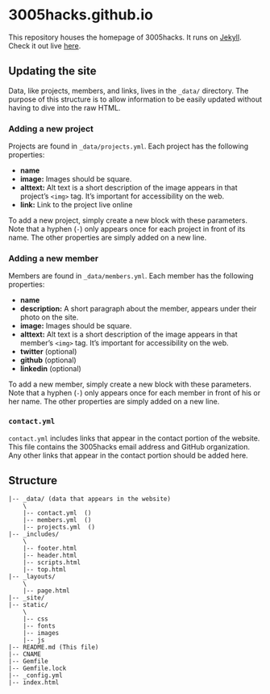 # 3005hacks.github.io

This repository houses the homepage of 3005hacks. It runs on [Jekyll](http://jekyllrb.com). Check it out live [here](http://3005hacks.com).

## Updating the site
Data, like projects, members, and links, lives in the `_data/` directory. The purpose of this structure is to allow information to be easily updated without having to dive into the raw HTML.

### Adding a new project
Projects are found in `_data/projects.yml`. Each project has the following properties:
- __name__
- __image:__ Images should be square.
- __alttext:__ Alt text is a short description of the image appears in that project’s `<img>` tag. It’s important for accessibility on the web.
- __link:__ Link to the project live online

To add a new project, simply create a new block with these parameters. Note that a hyphen (`-`) only appears once for each project in front of its name. The other properties are simply added on a new line.

### Adding a new member
Members are found in `_data/members.yml`. Each member has the following properties:
- __name__
- __description:__ A short paragraph about the member, appears under their photo on the site.
- __image:__ Images should be square.
- __alttext:__ Alt text is a short description of the image appears in that member’s `<img>` tag. It’s important for accessibility on the web.
- __twitter__ (optional)
- __github__ (optional)
- __linkedin__ (optional)

To add a new member, simply create a new block with these parameters. Note that a hyphen (`-`) only appears once for each member in front of his or her name. The other properties are simply added on a new line.

### `contact.yml`
`contact.yml` includes links that appear in the contact portion of the website. This file contains the 3005hacks email address and GitHub organization. Any other links that appear in the contact portion should be added here.

## Structure
```
|-- _data/ (data that appears in the website)
    \
    |-- contact.yml  ()
    |-- members.yml  ()
    |-- projects.yml  ()
|-- _includes/
    \
    |-- footer.html
    |-- header.html
    |-- scripts.html
    |-- top.html
|-- _layouts/
    \
    |-- page.html
|-- _site/
|-- static/
    \
    |-- css
    |-- fonts
    |-- images
    |-- js
|-- README.md (This file)
|-- CNAME
|-- Gemfile
|-- Gemfile.lock
|-- _config.yml
|-- index.html
```
